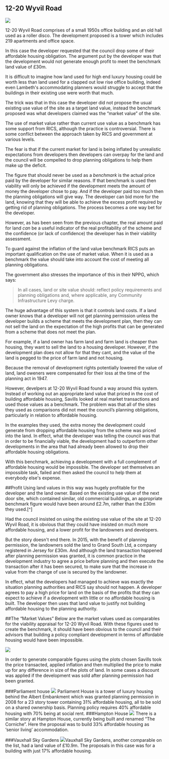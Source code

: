## 12-20 Wyvil Road
![](https://c1.staticflickr.com/9/8833/28407150012_ed1468d827_b.jpg)

12-20 Wyvil Road comprises of a small 1950s office building and an old hall used as a roller disco. The development proposed is a tower which includes 219 apartments and office space. 

In this case the developer requested that the council drop some of their affordable housing obligation. The argument put by the developer was that the development would not generate enough profit to meet the benchmark land value of £30m.

It is difficult to imagine how land used for high end luxury housing could be worth less than land used for a clapped out low rise office building, indeed even Lambeth's accommodating planners would struggle to accept that the buildings in their existing use were worth that much.  

The trick was that in this case the developer did not propose the usual existing use value of the site as a target land value, instead the benchmark proposed was what developers claimed was the “market value” of the site.

The use of market value rather than current use value as a benchmark has some support from RICS, although the practice is controversial. There is some conflict between the approach taken by RICS and government at various levels. 

The fear is that if the current market for land is being inflated by unrealistic expectations from developers then developers can overpay for the land and the council will be compelled to drop planning obligations to help them make up the deficit.

The figure that should never be used as a *benchmark* is the actual price paid by the developer for similar reasons. If that benchmark is used then viability will only be achieved if the development meets the amount of money the developer chose to pay. And if the developer paid too much then the planning obligations will give way. The developer can bid more for the land, knowing that they will be able to achieve the excess profit required by getting rid of planning obligations. The process becomes a one way bet for the developer. 

However, as has been seen from the previous chapter, the real amount paid for land *can* be a useful indicator of the real profitability of the scheme and the confidence (or lack of confidence) the developer has in their viability assessment. 

To guard against the inflation of the land value benchmark RICS puts an important qualification on the use of market value. When it is used as a benchmark the value should take into account the cost of meeting all planning obligations.

The government also stresses the importance of this in their NPPG, which says:

> In all cases, land or site value should:
> reflect policy requirements and planning obligations and, where applicable, any Community Infrastructure Levy charge.  

The huge advantage of this system is that it controls land costs. If a land owner knows that a developer will not get planning permission unless the developer builds a scheme that meets the development plan, then they can not sell the land on the expectation of the high profits that can be generated from a scheme that does not meet the plan. 

For example, if a land owner has farm land and farm land is cheaper than housing, they want to sell the land to a housing developer. However, if the development plan does not allow for that they cant, and the value of the land is pegged to the price of farm land and not housing.

Because the removal of development rights potentially lowered the value of land, land oweners were compensated for their loss at the time of the planning act in 1947.

However, develpers at 12-20 Wyvil Road found a way around this system. Instead of working out an appropriate land value that priced in the cost of building affordable housing, Savills looked at real market transactions and used those values as a benchmark. The problem was that all of the sites they used as comparisons did not meet the council’s planning obligations, particularly in relation to affordable housing. 

In the examples they used, the extra money the development could generate from dropping affordable housing from the scheme was priced into the land. In effect, what the developer was telling the council was that in order to be financially viable, the development had to outperform other developments in the area that had already been allowed to drop their affordable housing obligations. 

With this benchmark, achieving a development with a full complement of affordable housing would be impossible. The developer set themselves an impossible task, failed and then asked the council to help them at everybody else's expense.

##Profit
Using land values in this way was hugely profitable for the developer and the land owner. Based on the existing use value of the next door site, which contained similar, old commercial buildings, an appropriate benchmark figure would have been around £2.7m, rather than the £30m they used.[^]  

Had the council insisted on using the existing use value of the site at 12-20 Wyvil Road, it is obvious that they could have insisted on much more affordable housing, and a lower profit for the landowners and developers. 

But the story doesn't end there. In 2015, with the benefit of planning permission, the landowners sold the land to Grand South Ltd, a company registered in Jersey for £30m. And although the land transaction happened after planning permission was granted, it is common practice in the development industry to agree a price before planning and then execute the transaction after it has been secured, to make sure that the increase in value from the change of use is secured by the landowner.

In effect, what the developers had managed to achieve was exactly the situation planning authorities and RICS say should not happen. A developer agrees to pay a high price for land on the basis of the profits that they can expect to achieve if a development with little or no affordable housing is built. The developer then uses that land value to justify not building affordable housing to the planning authority. 

##The “Market Values”
Below are the market values used as comparables for the viability appraisal for 12-20 Wyvil Road. With these figures used to create the benchmark, it should have been obvious to the council and their advisors that building a policy compliant development in terms of affordable housing would have been impossible.

![](http:www.ourcity.london/wp-content/uploads/2016/07/Land-prices-12-20-Wyvil-Road.jpg)

In order to generate comparable figures using the plots chosen Savills took the price transacted, applied inflation and then multiplied the price to make up for any difference in size of the plots of land. In some cases a discount was applied if the development was sold after planning permission had been granted. 

###Parliament house
![](http://www.ourcity.london/wp-content/uploads/2016/06/13381184_145650849178401_1582690443_n.jpg)
Parliament House is a tower of luxury housing behind the Albert Embankment which was granted planning permission in 2008 for a 23 story tower containing 31% affordable housing, all to be sold on a shared ownership basis. Planning policy requires 40% affordable housing with 70% being at social rent.
###Hampton House
![](http://farm9.staticflickr.com/8549/28229017360_7c007c6358_b.jpg?ssl=1)
There is a similar story at Hampton House, currently being built and renamed “The Corniche”. Here the proposal was to build 33% affordable housing as ‘senior living’ accommodation.

###Vauxhall Sky Gardens
![](http://www.ourcity.london/wp-content/uploads/2016/07/VSG-profile_03.jpg)Vauxhall Sky Gardens, another comparable on the list, had a land value of £10.9m. The proposals in this case was for a building with just 17% affordable housing.